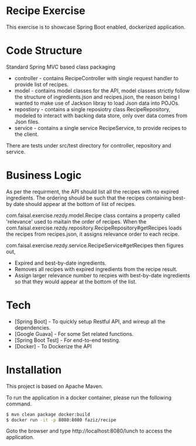 # Recipe Exercise
This exercise is to showcase Spring Boot enabled, dockerized application.
# Code Structure
Standard Spring MVC based class packaging
  - controller - contains RecipeController with single request handler to provide list of recipes.
  - model - contains model classes for the API, model classes strictly follow the structure of ingredients.json and recipes.json, the reason being I wanted to make use of Jackson libray to load Json data into POJOs.
  - repostiory - contains a single reposiotry class RecipeRepository, modeled to interact with backing data store, only over data comes from Json files.
  - service - contains a single service RecipeService, to provide recipes to the client.

There are tests under src/test directory for controller, repository and service.

# Business Logic
As per the requirment, the API should list all the recipes with no expired ingredients. The ordering should be such that the recipes containing best-by date should appear at the bottom of list of recipes.

com.faisal.exercise.rezdy.model.Recipe class contains a property called 'relevance' used to maitain the order of recipes. When the com.faisal.exercise.rezdy.repository.RecipeRepository#getRecipes loads the recipes from recipes.json, it assigns relevance order to each recipe.

com.faisal.exercise.rezdy.service.RecipeService#getRecipes then figures out,
  - Expired and best-by-date ingredients.
  - Removes all recipes with expired ingredients from the recipe result.
  - Assign larger relevance number to recpies with best-by-date ingredients so that they would appear at the bottom of the list.

# Tech

* [Spring Boot] - To quickly setup Restful API, and wireup all the dependencies.
* [Google Guava] - For some Set related functions.
* [Spring Boot Test] - For end-to-end testing.
* [Docker] - To Dockerize the API

# Installation

This project is based on Apache Maven.

To run the application in a docker container, please run the following command.

```sh
$ mvn clean package docker:build
$ docker run -it -p 8080:8080 faziz/recipe
```
Goto the browser and type http://localhost:8080/lunch to access the application.
